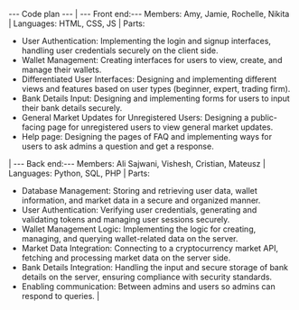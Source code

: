 --- Code plan ---
|
--- Front end:---
Members: Amy, Jamie, Rochelle, Nikita 
|
Languages: HTML, CSS, JS 
|
Parts: 
- User Authentication: Implementing the login and signup interfaces, handling user credentials securely on the client side. 
- Wallet Management: Creating interfaces for users to view, create, and manage their wallets. 
- Differentiated User Interfaces: Designing and implementing different views and features based on user types (beginner, expert, trading firm). 
- Bank Details Input: Designing and implementing forms for users to input their bank details securely. 
- General Market Updates for Unregistered Users: Designing a public-facing page for unregistered users to view general market updates. 
- Help page: Designing the pages of FAQ and implementing ways for users to ask admins a question and get a response. 

|
--- Back end:--- 
Members: Ali Sajwani, Vishesh, Cristian, Mateusz 
|
Languages: Python, SQL, PHP 
|
Parts:  
- Database Management: Storing and retrieving user data, wallet information, and market data in a secure and organized manner. 
- User Authentication: Verifying user credentials, generating and validating tokens and managing user sessions securely. 
- Wallet Management Logic: Implementing the logic for creating, managing, and querying wallet-related data on the server.  
- Market Data Integration: Connecting to a cryptocurrency market API, fetching and processing market data on the server side. 
- Bank Details Integration: Handling the input and secure storage of bank details on the server, ensuring compliance with security standards. 
- Enabling communication: Between admins and users so admins can respond to queries. 
|
